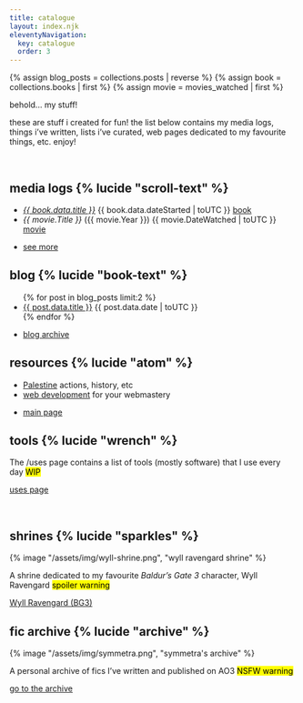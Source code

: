 ```yaml
---
title: catalogue
layout: index.njk
eleventyNavigation:
  key: catalogue
  order: 3
---
```


{% assign blog_posts = collections.posts | reverse %}
{% assign book = collections.books | first %}
{% assign movie = movies_watched | first %}

<section class="cards vertical">
<div class="size-l">

behold... my stuff!

these are stuff i created for fun! the list below contains my media logs, things i’ve written, lists i’ve curated, web pages dedicated to my favourite things, etc. enjoy!

</div>
</section>
<br>
<section class="cards">
<div>
<h2>media logs {% lucide "scroll-text" %}</h2>
<ul class="card-list">
  <li class="card-item">
    <span class="title"><a href="{{ book.url }}"><em>{{ book.data.title }}</em></a></span>
    <span class="date">{{ book.data.dateStarted | toUTC }}</span>
    <span class="category"><a href="/logs/books/">book</a></span>
  </li>
  <li class="card-item">
    <span class="title"><em>{{ movie.Title }}</em> ({{ movie.Year }})</span>
    <span class="date">{{ movie.DateWatched | toUTC }}</span>
    <span class="category"><a href="/logs/movies/">movie</a></span>
  </li>
  <li class="card-item">
    <p><a href="/logs" class="link">see more</a></p>
  </li>
</ul>
</div>
<div>
<h2>blog {% lucide "book-text" %}</h2>
<ul class="card-list">
{% for post in blog_posts limit:2 %}
  <li class="card-item">
    <span class="title"><a href="{{ post.url }}">{{ post.data.title }}</a></span>
    <span class="date">{{ post.data.date | toUTC }}</span>
  </li>
{% endfor %}
  <li class="card-item">
    <p><a href="/blog" class="link">blog archive</a></p>
  </li>
</ul>
</div>
<div>
<h2>resources {% lucide "atom" %}</h2>
<ul class="card-list">
  <li class="card-item">
    <span class="title"><a href="/resources/palestine">Palestine</a></span>
    <span class="date">actions, history, etc</span>
  </li>
  <li class="card-item">
    <span class="title"><a href="/resources/dev">web development</a></span>
    <span class="date">for your webmastery</span>
  </li>
  <li class="card-item">
    <p><a href="/blog" class="link">main page</a></p>
  </li>
</ul>
</div>
<div>
<h2 class="border">tools {% lucide "wrench" %}</h2>
<p>The /uses page contains a list of tools (mostly software) that I use every day <mark>WIP</mark></p>
<p><a href="/uses" class="link">uses page</a></p>
</div>
</section>
<br>
<section class="cards">
<div class="featured">
<h2>shrines {% lucide "sparkles" %}</h2>
{% image "/assets/img/wyll-shrine.png", "wyll ravengard shrine" %}
<p>A shrine dedicated to my favourite <em>Baldur’s Gate 3</em> character, Wyll Ravengard <mark class="warning">spoiler warning</mark></p>
<p><a href="/shrines/wyll" class="link">Wyll Ravengard (BG3)</a></p>
</div>
<div class="featured">
<h2>fic archive {% lucide "archive" %}</h2>
{% image "/assets/img/symmetra.png", "symmetra's archive" %}
<p>A personal archive of fics I’ve written and published on AO3 <mark class="warning">NSFW warning</mark></p>
<p><a href="https://symmetras.neocities.org/" class="link">go to the archive</a></p>
</div>
</section>